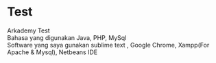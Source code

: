 # Test
Arkademy Test<br>
Bahasa yang digunakan Java, PHP, MySql <br>
Software yang saya gunakan sublime text , Google Chrome, Xampp(For Apache & Mysql), Netbeans IDE <br>

